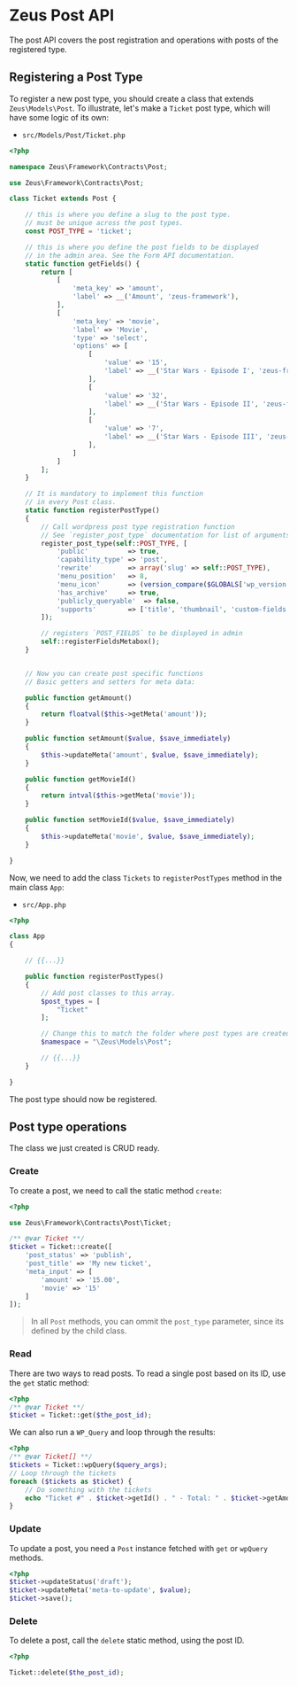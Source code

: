 
# Zeus Post API

The post API covers the post registration and operations with posts of the registered type.

## Registering a Post Type

To register a new post type, you should create a class that extends `Zeus\Models\Post`. To illustrate, let's make a `Ticket` post type, which will have some logic of its own:

 - `src/Models/Post/Ticket.php`

```php
<?php

namespace Zeus\Framework\Contracts\Post;

use Zeus\Framework\Contracts\Post;

class Ticket extends Post {

    // this is where you define a slug to the post type.
    // must be unique across the post types.
    const POST_TYPE = 'ticket';

    // this is where you define the post fields to be displayed
    // in the admin area. See the Form API documentation.
    static function getFields() {
        return [
            [
                'meta_key' => 'amount',
                'label' => __('Amount', 'zeus-framework'),
            ],
            [
                'meta_key' => 'movie',
                'label' => 'Movie',
                'type' => 'select',
                'options' => [
                    [
                        'value' => '15',
                        'label' => __('Star Wars - Episode I', 'zeus-framework')
                    ],
                    [
                        'value' => '32',
                        'label' => __('Star Wars - Episode II', 'zeus-framework')
                    ],
                    [
                        'value' => '7',
                        'label' => __('Star Wars - Episode III', 'zeus-framework')
                    ],
                ]
            ]
        ];
    }

    // It is mandatory to implement this function
    // in every Post class.
    static function registerPostType()
    {
        // Call wordpress post type registration function
        // See `register_post_type` documentation for list of arguments.
        register_post_type(self::POST_TYPE, [
            'public'          => true,
            'capability_type' => 'post',
            'rewrite'         => array('slug' => self::POST_TYPE),
            'menu_position'   => 8,
            'menu_icon'       => (version_compare($GLOBALS['wp_version'], '3.8', '>=')) ? 'dashicons-tickets-alt' : false,
            'has_archive'     => true,
            'publicly_queryable'  => false,
            'supports'        => ['title', 'thumbnail', 'custom-fields'],
        ]);

        // registers `POST_FIELDS` to be displayed in admin
        self::registerFieldsMetabox();
    }


    // Now you can create post specific functions
    // Basic getters and setters for meta data:

    public function getAmount()
    {
        return floatval($this->getMeta('amount'));
    }

    public function setAmount($value, $save_immediately)
    {
        $this->updateMeta('amount', $value, $save_immediately);
    }

    public function getMovieId()
    {
        return intval($this->getMeta('movie'));
    }

    public function setMovieId($value, $save_immediately)
    {
        $this->updateMeta('movie', $value, $save_immediately);
    }

}

```

Now, we need to add the class `Tickets` to `registerPostTypes` method in the main class `App`:

 - `src/App.php`

```php
<?php

class App
{

    // {{...}}

    public function registerPostTypes()
    {
        // Add post classes to this array.
        $post_types = [
            "Ticket"
        ];

        // Change this to match the folder where post types are created.
        $namespace = "\Zeus\Models\Post";

        // {{...}}
    }

}

```

The post type should now be registered.

## Post type operations

The class we just created is CRUD ready.

### Create

To create a post, we need to call the static method `create`:

```php
<?php

use Zeus\Framework\Contracts\Post\Ticket;

/** @var Ticket **/
$ticket = Ticket::create([
    'post_status' => 'publish',
    'post_title' => 'My new ticket',
    'meta_input' => [
        'amount' => '15.00',
        'movie' => '15'
    ]
]);

```

> In all `Post` methods, you can ommit the `post_type` parameter, since its defined by the child class.

### Read

There are two ways to read posts. To read a single post based on its ID, use the `get` static method:

```php
<?php
/** @var Ticket **/
$ticket = Ticket::get($the_post_id);
```

We can also run a `WP_Query` and loop through the results:

```php
<?php
/** @var Ticket[] **/
$tickets = Ticket::wpQuery($query_args);
// Loop through the tickets
foreach ($tickets as $ticket) {
    // Do something with the tickets
    echo "Ticket #" . $ticket->getId() . " - Total: " . $ticket->getAmount();
}
```

### Update

To update a post, you need a `Post` instance fetched with `get` or `wpQuery` methods.

```php
<?php
$ticket->updateStatus('draft');
$ticket->updateMeta('meta-to-update', $value);
$ticket->save();
```

### Delete

To delete a post, call the `delete` static method, using the post ID.

```php
<?php

Ticket::delete($the_post_id);
```
